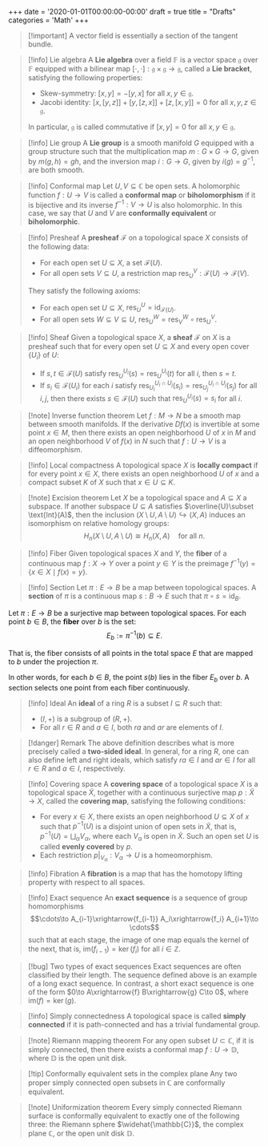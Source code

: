 +++
date = '2020-01-01T00:00:00-00:00'
draft = true
title = "Drafts"
categories = 'Math'
+++

> [!important] A vector field is essentially a section of the tangent bundle.

> [!info] Lie algebra
> A **Lie algebra** over a field $\mathbb{F}$ is a vector space $\mathfrak{g}$ over $\mathbb{F}$ equipped with a bilinear map $[\cdot,\cdot]:\mathfrak{g}\times \mathfrak{g}\to \mathfrak{g}$, called a **Lie bracket**, satisfying the following properties:
> - Skew-symmetry: $[x,y]=-[y,x]$ for all $x,y\in \mathfrak{g}$.  
> - Jacobi identity: $[x,[y,z]]+[y,[z,x]]+[z,[x,y]]=0$ for all $x,y,z\in \mathfrak{g}$.
> 
> In particular, $\mathfrak{g}$ is called commutative if $[x,y]=0$ for all $x,y\in \mathfrak{g}$.

> [!info] Lie group
> A **Lie group** is a smooth manifold $G$ equipped with a group structure such that the multiplication map $m:G\times G\to G$, given by $m(g,h)=gh$, and the inversion map $i:G\to G$, given by $i(g)=g^{-1}$, are both smooth.

> [!info] Conformal map
> Let $U,V\subseteq \mathbb{C}$ be open sets. A holomorphic function $f:U\to V$ is called a **conformal map** or **biholomorphism** if it is bijective and its inverse $f^{-1}:V\to U$ is also holomorphic. In this case, we say that $U$ and $V$ are **conformally equivalent** or **biholomorphic**.

> [!info] Presheaf
> A **presheaf** $\mathcal{F}$ on a topological space $X$ consists of the following data:
> - For each open set $U\subseteq X$, a set $\mathcal{F}(U)$.
> - For all open sets $V\subseteq U$, a restriction map $\text{res}_U^V:\mathcal{F}(U)\to \mathcal{F}(V)$.
> 
> They satisfy the following axioms:
> - For each open set $U\subseteq X$, $\text{res}_U^U=\text{id}_{\mathcal{F}(U)}$.
> - For all open sets $W\subseteq V\subseteq U$, $\text{res}_U^W=\text{res}_V^W\circ \text{res}_U^V$.

> [!info] Sheaf
> Given a topological space $X$, a **sheaf** $\mathcal{F}$ on $X$ is a presheaf such that for every open set $U\subseteq X$ and every open cover $\{U_i\}$ of $U$:
> - If $s,t\in \mathcal{F}(U)$ satisfy $\text{res}_U^{U_i}(s)=\text{res}_U^{U_i}(t)$ for all $i$, then $s=t$.
> - If $s_i\in \mathcal{F}(U_i)$ for each $i$ satisfy $\text{res}_{U_i}^{U_i\cap U_j}(s_i)=\text{res}_{U_j}^{U_i\cap U_j}(s_j)$ for all $i,j$, then there exists $s\in \mathcal{F}(U)$ such that $\text{res}_U^{U_i}(s)=s_i$ for all $i$.

> [!note] Inverse function theorem
> Let $f:M\to N$ be a smooth map between smooth manifolds. If the derivative $Df(x)$ is invertible at some point $x\in M$, then there exists an open neighborhood $U$ of $x$ in $M$ and an open neighborhood $V$ of $f(x)$ in $N$ such that $f:U\to V$ is a diffeomorphism.

> [!info] Local compactness
> A topological space $X$ is **locally compact** if for every point $x\in X$, there exists an open neighborhood $U$ of $x$ and a compact subset $K$ of $X$ such that $x\in U\subseteq K$.

> [!note] Excision theorem
> Let $X$ be a topological space and $A\subseteq X$ a subspace. If another subspace $U\subseteq A$ satisfies $\overline{U}\subset \text{Int}(A)$, then the inclusion $(X\setminus U,A\setminus U)\hookrightarrow (X,A)$ induces an isomorphism on relative homology groups: $$H_n(X\setminus U,A\setminus U)\cong H_n(X,A)\quad \text{for all } n.$$

> [!info] Fiber
> Given topological spaces $X$ and $Y$, the **fiber** of a continuous map $f:X\to Y$ over a point $y\in Y$ is the preimage $f^{-1}(y)=\{x\in X\mid f(x)=y\}$.

> [!info] Section
> Let $\pi:E\to B$ be a map between topological spaces. A **section** of $\pi$ is a continuous map $s:B\to E$ such that $\pi\circ s=\mathrm{id}_B$.

Let $\pi:E\to B$ be a surjective map between topological spaces. For each point $b \in B$, the **fiber** over $b$ is the set:
$$E_b := \pi^{-1}(b) \subseteq E.$$

That is, the fiber consists of all points in the total space $E$ that are mapped to $b$ under the projection $\pi$.

In other words, for each $b \in B$, the point $s(b)$ lies in the fiber $E_b$ over $b$. A section selects one point from each fiber continuously.

> [!info] Ideal
> An **ideal** of a ring $R$ is a subset $I\subseteq R$ such that:
> - $(I,+)$ is a subgroup of $(R,+)$.
> - For all $r\in R$ and $a\in I$, both $ra$ and $ar$ are elements of $I$.

> [!danger] Remark
> The above definition describes what is more precisely called a **two-sided ideal**. In general, for a ring $R$, one can also define left and right ideals, which satisfy $ra\in I$ and $ar\in I$ for all $r\in R$ and $a\in I$, respectively.

> [!info] Covering space
> A **covering space** of a topological space $X$ is a topological space $\widetilde{X}$, together with a continuous surjective map $p:\widetilde{X}\to X$, called the **covering map**, satisfying the following conditions:
> - For every $x\in X$, there exists an open neighborhood $U\subseteq X$ of $x$ such that $p^{-1}(U)$ is a disjoint union of open sets in $\widetilde{X}$, that is, $p^{-1}(U)=\bigsqcup_{\alpha} V_{\alpha}$, where each $V_{\alpha}$ is open in $\widetilde{X}$. Such an open set $U$ is called **evenly covered** by $p$.
> - Each restriction $p|_{V_{\alpha}}:V_{\alpha}\to U$ is a homeomorphism.

> [!info] Fibration
> A **fibration** is a map that has the homotopy lifting property with respect to all spaces.

> [!info] Exact sequence
> An **exact sequence** is a sequence of group homomorphisms
> $$\cdots\to A_{i-1}\xrightarrow{f_{i-1}} A_i\xrightarrow{f_i} A_{i+1}\to \cdots$$
> such that at each stage, the image of one map equals the kernel of the next, that is, $\text{im}(f_{i-1})=\ker(f_i)$ for all $i\in \mathbb{Z}$.

> [!bug] Two types of exact sequences
> Exact sequences are often classified by their length. The sequence defined above is an example of a long exact sequence. In contrast, a short exact sequence is one of the form $0\to A\xrightarrow{f} B\xrightarrow{g} C\to 0$, where $\text{im}(f)=\ker(g)$.

> [!info] Simply connectedness
> A topological space is called **simply connected** if it is path-connected and has a trivial fundamental group.

> [!note] Riemann mapping theorem
> For any open subset $U\subset \mathbb{C}$, if it is simply connected, then there exists a conformal map $f:U\to \mathbb{D}$, where $\mathbb{D}$ is the open unit disk.

> [!tip] Conformally equivalent sets in the complex plane
> Any two proper simply connected open subsets in $\mathbb{C}$ are conformally equivalent.

> [!note] Uniformization theorem
> Every simply connected Riemann surface is conformally equivalent to exactly one of the following three: the Riemann sphere $\widehat{\mathbb{C}}$, the complex plane $\mathbb{C}$, or the open unit disk $\mathbb{D}$.